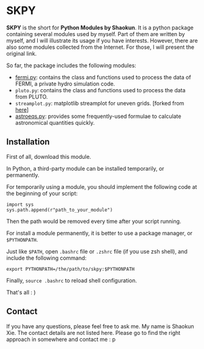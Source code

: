 # SKPY

**SKPY** is the short for **Python Modules by Shaokun**. It is a python package containing several modules used by myself. Part of them are written by myself, and I will illustrate its usage if you have interests. However, there are also some modules collected from the Internet. For those, I will present the original link.

So far, the package includes the following modules:
* [fermi.py](fermi): contains the class and functions used to process the data of FERMI, a private hydro simulation code.
* `pluto.py`: contains the class and functions used to process the data from PLUTO.
* `streamplot.py`: matplotlib streamplot for uneven grids. [forked from [here](https://github.com/tomflannaghan/matplotlib/blob/streamplot-real-space-integrate/lib/matplotlib/streamplot.py)]
* [astroeqs.py](astroeqs): provides some frequently-used formulae to calculate astronomical quantities quickly.

## Installation
First of all, download this module.

In Python, a third-party module can be installed temporarily, or permanently. 

For temporarily using a module, you should implement the following code at the beginning of your script:

    import sys
    sys.path.append(r"path_to_your_module")
    
Then the path would be removed every time after your script running.

For install a module permanently, it is better to use a package manager, or `$PYTHONPATH`.

Just like `$PATH`, open `.bashrc` file or `.zshrc` file (if you use zsh shell), and include the following command:

    export PYTHONPATH=/the/path/to/skpy:$PYTHONPATH
    
Finally, `source .bashrc` to reload shell configuration.

That's all : )

## Contact
If you have any questions, please feel free to ask me. My name is Shaokun Xie. The contact details are not listed here. Please go to find the right approach in somewhere and contact me : p
